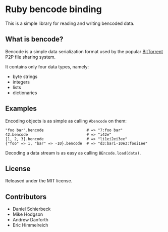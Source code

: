
Ruby bencode binding
====================

This is a simple library for reading and writing bencoded data.


What is bencode?
----------------

Bencode is a simple data serialization format used by the popular 
[BitTorrent](http://bittorrent.org/) P2P file sharing system.

It contains only four data types, namely:

- byte strings
- integers
- lists
- dictionaries


Examples
--------

Encoding objects is as simple as calling `#bencode` on them:

    "foo bar".bencode                   # => "7:foo bar"
    42.bencode                          # => "i42e"
    [1, 2, 3].bencode                   # => "li1ei2ei3ee"
    {"foo" => 1, "bar" => -10}.bencode  # => "d3:bari-10e3:fooi1ee"


Decoding a data stream is as easy as calling `BEncode.load(data)`.


License
-------

Released under the MIT license.


Contributors
------------

- Daniel Schierbeck
- Mike Hodgson
- Andrew Danforth
- Eric Himmelreich
